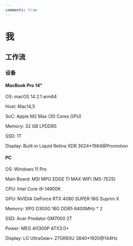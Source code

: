 ```yaml
---
comments: true
---
```


# 我

## 工作流

### 设备

#### MacBook Pro 14"

OS: macOS 14.2.1 arm64 

Host: Mac14,5

SoC: Apple M2 Max (30 Cores GPU)

Memory: 32 GB LPDDR5

SSD: 1T

Display: Built-in Liquid Retina XDR 3024*1964@Promotion

#### PC

OS: Windows 11 Pro

Main Board: MSI MPG EDGE TI MAX WIFI (MS-7E25)

CPU: Intel Core i9-14900K

GPU: NVIDIA GeForce RTX 4080 SUPER 16G Suprim X

Memory: XPG D300G 16G DDR5 6400MHz * 2

SSD: Acer Predator GM7000 2T

Power: MEG AI1300P ATX3.0+

Display: LG UltraGear+ 27GR93U 3840*1920@144Hz
